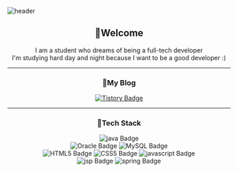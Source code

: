 ![header](https://capsule-render.vercel.app/api?type=Shark&color=random&height=230&section=header)

<div align="center">
<h2>👋Welcome</h2>
I am a student who dreams of being a full-tech developer </br>
I'm studying hard day and night because I want to be a good developer :)

* * *

#### <h3>🌻My Blog</h3>
[![Tistory Badge](https://img.shields.io/badge/Tistory-ff7f00?style=flat&logoColor=white)](https://https://songg5453.tistory.com/)


 
 * * *
 
#### <h3>🌻Tech Stack</h3>

![java Badge](https://img.shields.io/badge/java-ff0000?style=flat&logoColor=white)</br>
![Oracle Badge](https://img.shields.io/badge/oracle-F80000?style=flat)
![MySQL Badge](https://img.shields.io/badge/MySQL-4479A1?style=flat)</br>
![HTML5 Badge](https://img.shields.io/badge/HTML5-E34F26?style=flat)
![CSS5 Badge](https://img.shields.io/badge/CSS5-1572B6?style=flat)
![javascript Badge](https://img.shields.io/badge/javascropt-F7DF1E?style=flat)</br>
![jsp Badge](https://img.shields.io/badge/jsp-fc6?style=flat&logoColor=white)
![spring Badge](https://img.shields.io/badge/spring-0084FF?style=flat&logoColor=white)</br>




</div>
